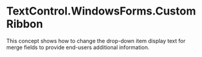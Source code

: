 # TextControl.WindowsForms.CustomRibbon
This concept shows how to change the drop-down item display text for merge fields to provide end-users additional information.
